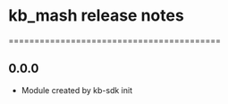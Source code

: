# kb_mash release notes
=========================================

0.0.0
-----
* Module created by kb-sdk init
